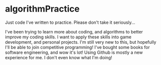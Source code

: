 # algorithmPractice
Just code I've written to practice. Please don't take it seriously...

I've been trying to learn more about coding, and algorithms to better improve my coding skills.
I want to apply these skills into game development, and personal projects.
I'm still very new to this, but hopefully I'll be able to join competitive programming!
I've bought some books for software engineering, and wow it's lot!
Using Github is mostly a new experience for me. I don't even know what I'm doing!
